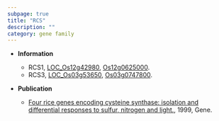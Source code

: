 ```yaml
---
subpage: true
title: "RCS"
description: ""
category: gene family
---
```


* **Information**  
    + RCS1, [LOC_Os12g42980](http://rice.plantbiology.msu.edu/cgi-bin/ORF_infopage.cgi?orf=LOC_Os12g42980), [Os12g0625000](http://rapdb.dna.affrc.go.jp/viewer/gbrowse_details/irgsp1?name=Os12g0625000).
    + RCS3, [LOC_Os03g53650](http://rice.plantbiology.msu.edu/cgi-bin/ORF_infopage.cgi?orf=LOC_Os03g53650), [Os03g0747800](http://rapdb.dna.affrc.go.jp/viewer/gbrowse_details/irgsp1?name=Os03g0747800).

* **Publication**  
    + [Four rice genes encoding cysteine synthase: isolation and differential responses to sulfur, nitrogen and light.](http://www.ncbi.nlm.nih.gov/pubmed?term=Four+rice+genes+encoding+cysteine+synthase:+isolation+and+differential+responses+to+sulfur,+nitrogen+and+light.%5BTitle%5D), 1999, Gene.


